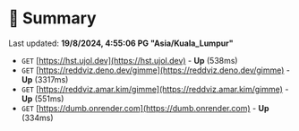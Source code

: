 # 📖 Summary
Last updated: **19/8/2024, 4:55:06 PG "Asia/Kuala_Lumpur"**

- `GET` [https://hst.ujol.dev](https://hst.ujol.dev) - **Up** (538ms)
- `GET` [https://reddviz.deno.dev/gimme](https://reddviz.deno.dev/gimme) - **Up** (3317ms)
- `GET` [https://reddviz.amar.kim/gimme](https://reddviz.amar.kim/gimme) - **Up** (551ms)
- `GET` [https://dumb.onrender.com](https://dumb.onrender.com) - **Up** (334ms)
